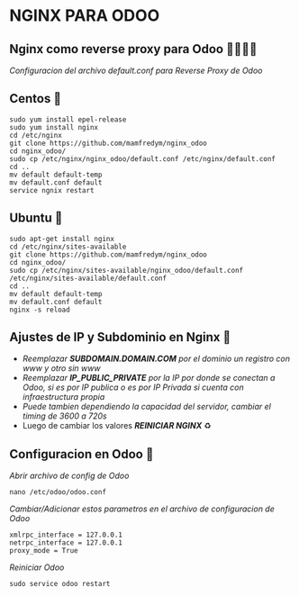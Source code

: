 # NGINX PARA ODOO
## Nginx como reverse proxy para Odoo 🤖👨🏽‍💻

_Configuracion del archivo default.conf para Reverse Proxy de Odoo_

## Centos 🔧
```
sudo yum install epel-release
sudo yum install nginx
cd /etc/nginx
git clone https://github.com/mamfredym/nginx_odoo
cd nginx_odoo/
sudo cp /etc/nginx/nginx_odoo/default.conf /etc/nginx/default.conf
cd ..
mv default default-temp
mv default.conf default
service ngnix restart
```


## Ubuntu 🚀
```
sudo apt-get install nginx
cd /etc/nginx/sites-available
git clone https://github.com/mamfredym/nginx_odoo
cd nginx_odoo/
sudo cp /etc/nginx/sites-available/nginx_odoo/default.conf /etc/nginx/sites-available/default.conf
cd ..
mv default default-temp
mv default.conf default
nginx -s reload
```

## Ajustes de IP y Subdominio en Nginx 📖
* _Reemplazar **SUBDOMAIN.DOMAIN.COM** por el dominio un registro con www y otro sin www_
* _Reemplazar **IP_PUBLIC_PRIVATE** por la IP por donde se conectan a Odoo, si es por IP publica o es por IP Privada si cuenta con infraestructura propia_
* _Puede tambien dependiendo la capacidad del servidor, cambiar el timing de 3600 a 720s_
* Luego de cambiar los valores **_REINICIAR NGINX_** ♻️

## Configuracion en Odoo 💾
_Abrir archivo de config de Odoo_
```
nano /etc/odoo/odoo.conf
```
_Cambiar/Adicionar estos parametros en el archivo de configuracion de Odoo_
```
xmlrpc_interface = 127.0.0.1
netrpc_interface = 127.0.0.1
proxy_mode = True
```
_Reiniciar Odoo_
```
sudo service odoo restart
```
